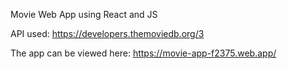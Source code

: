 Movie Web App using React and JS

API used: https://developers.themoviedb.org/3

The app can be viewed here: https://movie-app-f2375.web.app/
